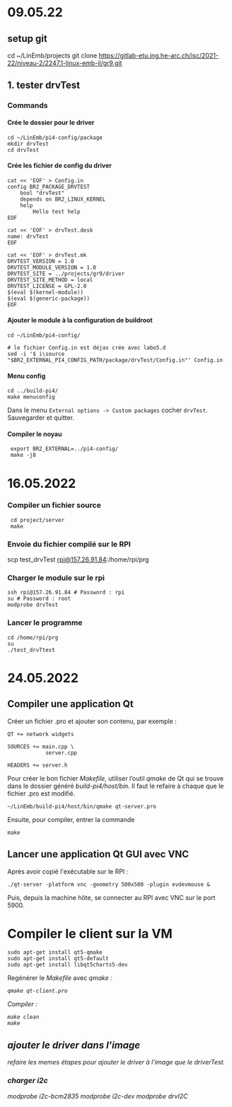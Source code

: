 # 09.05.22

## setup git

cd ~/LinEmb/projects
git clone https://gitlab-etu.ing.he-arc.ch/isc/2021-22/niveau-2/2247.1-linux-emb-il/gr9.git

## 1. tester drvTest

### Commands

#### Crée le dossier pour le driver

```shell
cd ~/LinEmb/pi4-config/package
mkdir drvTest
cd drvTest
```

#### Crée les fichier de config du driver

```shell
cat << 'EOF' > Config.in
config BR2_PACKAGE_DRVTEST
    bool "drvTest"
    depends on BR2_LINUX_KERNEL
    help
        Hello test help
EOF

cat << 'EOF' > drvTest.desk
name: drvTest
EOF

cat << 'EOF' > drvTest.mk
DRVTEST_VERSION = 1.0
DRVTEST_MODULE_VERSION = 1.0
DRVTEST_SITE = ../projects/gr9/driver
DRVTEST_SITE_METHOD = local
DRVTEST_LICENSE = GPL-2.0
$(eval $(kernel-module))
$(eval $(generic-package))
EOF
```

#### Ajouter le module à la configuration de buildroot

```shell
cd ~/LinEmb/pi4-config/

# le fichier Config.in est déjas crée avec labo5.d
sed -i '$ i\source "$BR2_EXTERNAL_PI4_CONFIG_PATH/package/drvTest/Config.in"' Config.in

```

#### Menu config

```shell
cd ../build-pi4/
make menuconfig
```

Dans le menu `External options -> Custom packages` cocher `drvTest`. Sauvegarder et quitter.

#### Compiler le noyau

```shell
 export BR2_EXTERNAL=../pi4-config/
 make -j8
```

# 16.05.2022

### Compiler un fichier source

```shell
 cd project/server
 make
```

### Envoie du fichier compilé sur le RPI

scp test_drvTest rpi@157.26.91.84:/home/rpi/prg

### Charger le module sur le rpi

```shell
ssh rpi@157.26.91.84 # Password : rpi
su # Password : root
modprobe drvTest
```

### Lancer le programme

```shell
cd /home/rpi/prg
su
./test_drvTtest
```

# 24.05.2022

## Compiler une application Qt

Créer un fichier .pro et ajouter son contenu, par exemple :

```
QT += network widgets

SOURCES += main.cpp \
            server.cpp
          
HEADERS += server.h
```

Pour créer le bon fichier <i>Makefile</i>, utiliser l’outil <i>qmake</i> de Qt qui se trouve dans le dossier généré <i>build-pi4/host/bin</i>.
Il faut le refaire à chaque que le fichier .pro est modifié.

```shell
~/LinEmb/build-pi4/host/bin/qmake qt-server.pro
```

Ensuite, pour compiler, entrer la commande

```shell
make
```

## Lancer une application Qt GUI avec VNC

Après avoir copié l'exécutable sur le RPI :

```shell
./qt-server -platform vnc -geometry 500x500 -plugin evdevmouse &
```

Puis, depuis la machine hôte, se connecter au RPI avec VNC sur le port 5900.

# Compiler le client sur la VM

```shell
sudo apt-get install qt5-qmake
sudo apt-get install qt5-default
sudo apt-get install libqt5charts5-dev
```

Regénérer le <i>Makefile</i> avec <i>qmake<i> :

```shell
qmake qt-client.pro
```

Compiler :

```shell
make clean
make
```

## ajouter le driver dans l'image

refaire les memes étapes pour ajouter le driver à l'image que le driverTest.

### charger i2c

modprobe i2c-bcm2835
modprobe i2c-dev
modprobe drvI2C

